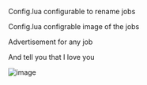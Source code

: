 Config.lua configurable to rename jobs

Config.lua configrable image of the jobs

Advertisement for any job

And tell you that I love you

![image](https://github.com/mano6195/viperz-announcenew/assets/120651078/323f9831-fbf2-4368-b732-15f5b8e29eed)

